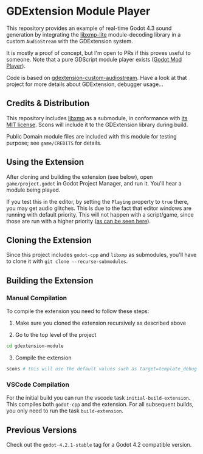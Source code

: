# GDExtension Module Player

This repository provides an example of real-time Godot 4.3 sound generation by integrating the [libxmp-lite](https://github.com/libxmp/libxmp/tree/master/lite) module-decoding library in a custom `AudioStream` with the GDExtension system.

It is mostly a proof of concept, but I'm open to PRs if this proves useful to someone. Note that a pure GDScript module player exists ([Godot Mod Player](https://godotengine.org/asset-library/asset/841)).

Code is based on [gdextension-custom-audiostream](https://github.com/oparisy/gdextension-custom-audiostream). Have a look at that project for more details about GDExtension, debugger usage...

## Credits & Distribution

This repository includes [libxmp](https://github.com/libxmp/libxmp) as a submodule, 
in conformance with [its MIT license](https://github.com/libxmp/libxmp/blob/master/README).
Scons will include it to the GDExtension library during build.

Public Domain module files are included with this module for testing purpose; see `game/CREDITS` for details.

## Using the Extension
After cloning and building the extension (see below), open `game/project.godot` in Godot Project Manager, and run it. You'll hear a module being played.

If you test this in the editor, by setting the `Playing` property to `true` there, you may get audio glitches. This is due to the fact that editor windows are running with default priority.
This will not happen with a script/game, since those are run with a higher priority ([as can be seen here](https://github.com/godotengine/godot/blob/9b522ac1a85cab1a7a867b7a9f3bb102d9376ac2/platform/windows/display_server_windows.cpp#L4800-L4815)).

## Cloning the Extension
Since this project includes `godot-cpp` and `libxmp` as submodules, you'll have to clone it with `git clone --recurse-submodules`.

## Building the Extension

### Manual Compilation

To compile the extension you need to follow these steps:

1. Make sure you cloned the extension recursively as described above

2. Go to the top level of the project
```sh
cd gdextension-module
```

3. Compile the extension
```sh
scons # this will use the default values such as target=template_debug
```

### VSCode Compilation
For the initial build you can run the vscode task `initial-build-extension`. This compiles both `godot-cpp` and the extension. For all subsequent builds, you only need to run the task `build-extension`.

## Previous Versions
Check out the `godot-4.2.1-stable` tag for a Godot 4.2 compatible version.